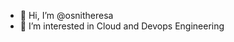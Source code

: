 - 👋 Hi, I’m @osnitheresa
- 👀 I’m interested in Cloud and Devops Engineering

<!---
osnitheresa/osnitheresa is a ✨ special ✨ repository because its `README.md` (this file) appears on your GitHub profile.
You can click the Preview link to take a look at your changes.
--->
